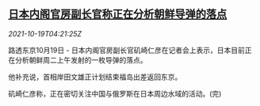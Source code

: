 <!--1634617862000-->
[日本内阁官房副长官称正在分析朝鲜导弹的落点](https://cn.reuters.com/article/jp-kp-missile-test-1019-idCNKBS2H90A5)
------

<div><i>2021-10-19T04:21:25Z</i></div><p>路透东京10月19日 - 日本内阁官房副长官矶崎仁彦在记者会上表示，日本目前正在分析朝鲜周二上午发射的一枚导弹的落点。</p><p>他补充说，首相岸田文雄正计划结束福岛出差返回东京。</p><p>矶崎仁彦称，正在密切关注中国与俄罗斯在日本周边水域的活动。(完)</p>
